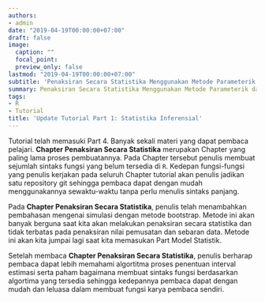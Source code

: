 ```yaml
---
authors:
- admin
date: "2019-04-19T00:00:00+07:00"
draft: false
image:
  caption: ""
  focal_point: 
  preview_only: false
lastmod: "2019-04-19T00:00:00+07:00"
subtitle: 'Penaksiran Secara Statistika Menggunakan Metode Parameterik dan Nonparametrik :rocket:'
summary: Penaksiran Secara Statistika Menggunakan Metode Parameterik dan Nonparametrik.
tags:
- R
- Tutorial
title: 'Update Tutorial Part 1: Statistika Inferensial'
---
```


Tutorial telah memasuki Part 4. Banyak sekali materi yang dapat pembaca pelajari. **Chapter Penaksiran Secara Statistika** merupakan Chapter yang paling lama proses pembuatannya. Pada Chapter tersebut penulis membuat sejumlah sintaks fungsi yang belum tersedia di `R`. Kedepan fungsi-fungsi yang penulis kerjakan pada seluruh Chapter tutorial akan penulis jadikan satu repository git sehingga pembaca dapat dengan mudah menggunakannya sewaktu-waktu tanpa perlu menulis sintaks panjang.

Pada **Chapter Penaksiran Secara Statistika**, penulis telah menambahkan pembahasan mengenai simulasi dengan metode bootstrap. Metode ini akan banyak berguna saat kita akan melakukan penaksiran secara statistika dan tidak terbatas pada penaksiran nilai pemusatan dan sebaran data. Metode ini akan kita jumpai lagi saat kita memasukan Part Model Statistik.

Setelah membaca **Chapter Penaksiran Secara Statistika**, penulis berharap pembaca dapat lebih memahami algortitma proses penentuan interval estimasi serta paham bagaimana membuat sintaks fungsi berdasarkan algortima yang tersedia sehingga kedepannya pembaca dapat dengan mudah dan leluasa dalam membuat fungsi karya pembaca sendiri.
